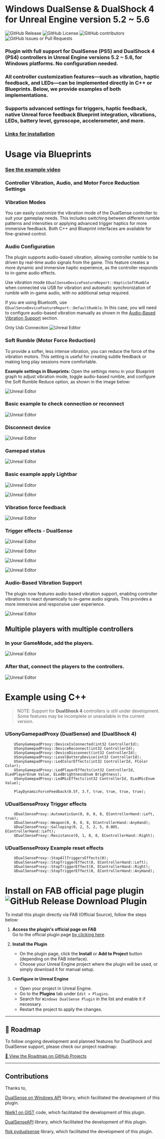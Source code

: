 # Windows DualSense & DualShock 4 for Unreal Engine version 5.2 ~ 5.6

![GitHub Release](https://img.shields.io/github/v/release/rafaelvaloto/WindowsDualsenseUnreal)
![GitHub License](https://img.shields.io/github/license/rafaelvaloto/WindowsDualsenseUnreal)
![GitHub contributors](https://img.shields.io/github/contributors/rafaelvaloto/WindowsDualsenseUnreal)
![GitHub Issues or Pull Requests](https://img.shields.io/github/issues/rafaelvaloto/WindowsDualsenseUnreal)

### **Plugin with full support for DualSense (PS5) and DualShock 4 (PS4) controllers in Unreal Engine versions 5.2 ~ 5.6, for Windows platforms. No configuration needed.**

### All controller customization features—such as vibration, haptic feedback, and LEDs—can be implemented directly in C++ or Blueprints. Below, we provide examples of both implementations.

### Supports advanced settings for triggers, haptic feedback, native Unreal force feedback Blueprint integration, vibrations, LEDs, battery level, gyroscope, accelerometer, and more.

### [Links for installation](#Install-on-FAB-official-page-plugin-)

# Usage via Blueprints
### [See the example video](https://www.youtube.com/watch?v=GrCa5s6acmo)

### Controller Vibration, Audio, and Motor Force Reduction Settings

### Vibration Modes
You can easily customize the vibration mode of the DualSense controller to suit your gameplay needs. This includes switching between different rumble patterns and intensities or applying advanced trigger haptics for more immersive feedback. Both C++ and Blueprint interfaces are available for fine-grained control.

### Audio Configuration
The plugin supports audio-based vibration, allowing controller rumble to be driven by real-time audio signals from the game. This feature creates a more dynamic and immersive haptic experience, as the controller responds to in-game audio effects.

Use vibration mode `EDualSenseDeviceFeatureReport::HapticSoftRumble` when connected via USB for vibration and automatic synchronization of rumble with in-game audio, with no additional setup required.

If you are using Bluetooth, use `EDualSenseDeviceFeatureReport::DefaultRumble`. In this case, you will need to configure audio-based vibration manually as shown in the [Audio-Based Vibration Support](#audio-based-vibration-support) section.

Only Usb Conneciton
![Unreal Editor](Images/SoftSettings.png)

### Soft Rumble (Motor Force Reduction)
To provide a softer, less intense vibration, you can reduce the force of the vibration motors. This setting is useful for creating subtle feedback or making long play sessions more comfortable.

**Example settings in Blueprints:**
Open the settings menu in your Blueprint graph to adjust vibration mode, toggle audio-based rumble, and configure the Soft Rumble Reduce option, as shown in the image below:

![Unreal Editor](Images/Settings.png)

### Basic example to check connection or reconnect

![Unreal Editor](Images/ConnectCheck.png)

### Disconnect device

![Unreal Editor](Images/Disconnect.png)

### Gamepad status

![Unreal Editor](Images/GamePadStatus.png)

### Basic example apply Lightbar

![Unreal Editor](Images/Lightbar.png)

![Unreal Editor](Images/PlayerLeds.png)

### Vibration force feedback

![Unreal Editor](Images/Vibrations.png)

### Trigger effects - DualSense 

![Unreal Editor](Images/AutomaticGun.png)

![Unreal Editor](Images/Weapon.png)

![Unreal Editor](Images/Resistance.png)

![Unreal Editor](Images/Galloping.png)

### Audio-Based Vibration Support
The plugin now features audio-based vibration support, enabling controller vibrations to react dynamically to in-game audio signals. This provides a more immersive and responsive user experience.

![Unreal Editor](Images/AudioBased.png)


## Multiple players with multiple controllers

### In your GameMode, add the players.

![Unreal Editor](Images/MultiPlayers.png)

### After that, connect the players to the controllers.

![Unreal Editor](Images/PlayersConnected.png)

# Example using C++

>NOTE: Support for **DualShock 4** controllers is still under development.  
Some features may be incomplete or unavailable in the current version.

### USonyGamepadProxy (DualSense) and (DualShock 4)
```
	USonyGamepadProxy::DeviceIsConnected(int32 ControllerId);
	USonyGamepadProxy::DeviceReconnect(int32 ControllerId);
	USonyGamepadProxy::DeviceDisconnect(int32 ControllerId);
	USonyGamepadProxy::LevelBatteryDevice(int32 ControllerId);
	USonyGamepadProxy::LedColorEffects(int32 ControllerId, FColor Color);
	USonyGamepadProxy::LedPlayerEffects(int32 ControllerId, ELedPlayerEnum Value, ELedBrightnessEnum Brightness);
	USonyGamepadProxy::LedMicEffects(int32 ControllerId, ELedMicEnum Value);
	
	PlayDynamicForceFeedback(0.5f, 3.f, true, true, true, true);
```

### UDualSenseProxy Trigger effects
```
	UDualSenseProxy::AutomaticGun(0, 0, 0, 8, EControllerHand::Left, true);
	UDualSenseProxy::Weapon(0, 0, 0, 8, EControllerHand::AnyHand);
	UDualSenseProxy::Galloping(0, 2, 5, 2, 5, 0.005, EControllerHand::Left);
	UDualSenseProxy::Resistance(0, 1, 8, 8, EControllerHand::Right);
```
### UDualSenseProxy Example reset effects
```
	UDualSenseProxy::StopAllTriggersEffects(0);
	UDualSenseProxy::StopTriggerEffect(0, EControllerHand::Left);
	UDualSenseProxy::StopTriggerEffect(0, EControllerHand::Right);
	UDualSenseProxy::StopTriggerEffect(0, EControllerHand::AnyHand);
```


# Install on FAB official page plugin ![GitHub Release Download Plugin](https://img.shields.io/github/v/release/rafaelvaloto/WindowsDualsenseUnreal)

To install this plugin directly via FAB (Official Source), follow the steps below:

1. **Access the plugin's official page on FAB**  
   Go to the official plugin page [by clicking here](https://www.fab.com/listings/e77a8f1d-8bbe-4673-a5ae-7f222c8c0960).

3. **Install the Plugin**
   - On the plugin page, click the **Install** or **Add to Project** button (depending on the FAB interface).
   - Choose your Unreal Engine project where the plugin will be used, or simply download it for manual setup.

4. **Configure in Unreal Engine**
   - Open your project in Unreal Engine.
   - Go to the **Plugins** tab under `Edit > Plugins`.
   - Search for `Windows DualSense Plugin` in the list and enable it if necessary.
   - Restart the project to apply the changes.

---
## 📍 Roadmap

To follow ongoing development and planned features for DualShock and DualSense support, please check our project roadmap:

[🔗 View the Roadmap on GitHub Projects](https://github.com/users/rafaelvaloto/projects/2)

---

## Contributions
Thanks to,

[DualSense on Windows API](https://github.com/Ohjurot/DualSense-Windows) library, which facilitated the development of this plugin.

[Nielk1 on GIST](https://gist.github.com/Nielk1/6d54cc2c00d2201ccb8c2720ad7538db) code, which facilitated the development of this plugin.

[DualSenseAPI](https://github.com/BadMagic100/DualSenseAPI/tree/master) library, which facilitated the development of this plugin.

[flok pydualsense](https://github.com/flok/pydualsense) library, which facilitated the development of this plugin.